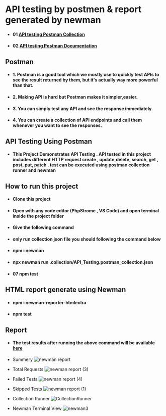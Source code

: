 # API testing  by postmen & report generated by newman

- #### 01 [API testing Postman Collection](https://www.getpostman.com/collections/ed208eaa84f915177432)

- #### 02 [API testing Postman Documentation](https://documenter.getpostman.com/view/21542725/UzBqpkbW)

## Postman
- #### 1. Postman is a good tool which we mostly use to quickly test APIs to see the result returned by them, but it's actually way more powerful than that.

- #### 2. Making API is hard but Postman makes it simpler,easier.

- #### 3. You can simply test any API and see the response immediately.

- #### 4. You can create a collection of API endpoints and call them whenever you want to see the responses.

## API Testing Using Postman

- #### This Project Demonstrates API Testing . API tested in this project includes different HTTP request create , update,delete, search, get , post, put, patch . test can be executed using postman collection runner and newman

## **How to run this project**

- #### Clone this project

- #### Open with any code editor (PhpStrome , VS Code) and open terminal inside the project folder

- #### Give the following command

- #### only run collection json file you should following the command below

- #### npm i newman

- #### npx newman run .collection/API_Testing.postman_collection.json

- #### 07 npm test 

## HTML report generate using Newman

- #### npm i newman-reporter-htmlextra

- #### npm test

## Report

- #### The test results after running the above command will be available [here](https://alamin622.github.io/report.html)

- Summery
![newman report](https://user-images.githubusercontent.com/56792623/175763284-278ae5a2-daa6-4d19-ba5e-36c7f201ab62.png)

- Total Requests
![newman report (3)](https://user-images.githubusercontent.com/56792623/175763292-a92009b6-b176-4e99-b6fb-2de885f112d2.png)

- Failed Tests
![newman report (4)](https://user-images.githubusercontent.com/56792623/175763302-610e6e73-14b3-441c-9c81-8b3466c40240.png)

- Skipped Tests
![newman report (1)](https://user-images.githubusercontent.com/56792623/175763306-a1f209a2-b01b-4bbc-a8a4-31bc180cedaa.png)

- Collection Runner
![CollectionRunner](https://user-images.githubusercontent.com/56792623/175763906-bb1ec8e9-65f6-46bc-ba79-ef6641197aa4.png)

- Newman Terminal View
![newman3](https://user-images.githubusercontent.com/56792623/175763926-4d36aa30-0d98-4456-8b80-7d3e7b9ce68a.png)

